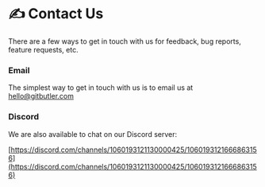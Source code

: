 # ✍ Contact Us

There are a few ways to get in touch with us for feedback, bug reports, feature requests, etc.

### Email

The simplest way to get in touch with us is to email us at [hello@gitbutler.com](mailto://hello@gitbutler.com)

### Discord

We are also available to chat on our Discord server:

[https://discord.com/channels/1060193121130000425/1060193121666863156](https://discord.com/channels/1060193121130000425/1060193121666863156)

